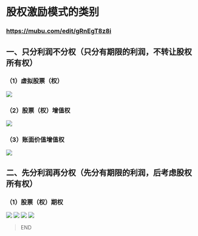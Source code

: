 # 股权激励模式的类别
### https://mubu.com/edit/gRnEgT8z8i
## 一、只分利润不分权（只分有期限的利润，不转让股权所有权）
### （1）虚拟股票（权）
![](https://img3.doubanio.com/view/photo/l/public/p2535440115.jpg)
### （2）股票（权）增值权
![](https://img1.doubanio.com/view/photo/l/public/p2535440119.jpg)
### （3）账面价值增值权
![](https://img3.doubanio.com/view/photo/l/public/p2535440121.jpg)
## 二、先分利润再分权（先分有期限的利润，后考虑股权所有权）
### （1）股票（权）期权
![](https://img3.doubanio.com/view/photo/l/public/p2535440111.webp)
![](https://img3.doubanio.com/view/photo/l/public/p2535440113.jpg)
![](https://img3.doubanio.com/view/photo/l/public/p2535440112.jpg)
![](https://img1.doubanio.com/view/photo/l/public/p2535440117.jpe)

> END
